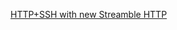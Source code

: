 [HTTP+SSH with new Streamble HTTP](https://github.com/modelcontextprotocol/specification/pull/206)

